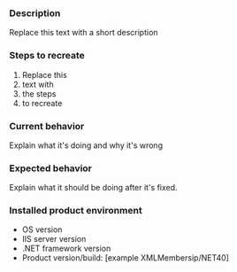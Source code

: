 ### Description
Replace this text with a short description

### Steps to recreate
1. Replace this
2. text with 
3. the steps
4. to recreate

### Current behavior
Explain what it's doing and why it's wrong

### Expected behavior
Explain what it should be doing after it's fixed.

### Installed product environment

- OS version
- IIS server version
- .NET framework version
- Product version/build: [example XMLMembersip/NET40]